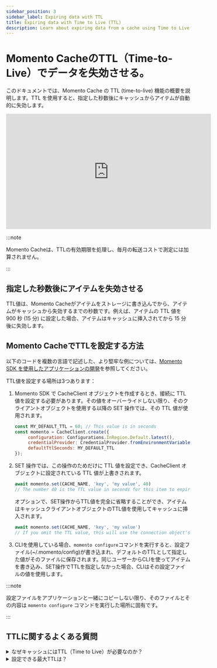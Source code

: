 ```yaml
---
sidebar_position: 3
sidebar_label: Expiring data with TTL
title: Expiring data with Time to Live (TTL)
description: Learn about expiring data from a cache using Time to Live (TTL) in Momento Cache
---
```


# Momento CacheのTTL（Time-to-Live）でデータを失効させる。

このドキュメントでは、Momento Cache の TTL (time-to-live) 機能の概要を説明します。TTL を使用すると、指定した秒数後にキャッシュからアイテムが自動的に失効します。

<iframe width="560" height="315" src="https://www.youtube.com/embed/FDmk6RP8-b0" title="YouTube video player" frameborder="0" allow="accelerometer; autoplay; clipboard-write; encrypted-media; gyroscope; picture-in-picture; web-share" allowfullscreen></iframe>

:::note

Momento Cacheは、TTLの有効期限を処理し、毎月の転送コストで測定には加算されません。

:::

## 指定した秒数後にアイテムを失効させる
TTL値は、Momento Cacheがアイテムをストレージに書き込んでから、アイテムがキャッシュから失効するまでの秒数です。例えば、アイテムの TTL 値を 900 秒 (15 分) に設定した場合、アイテムはキャッシュに挿入されてから 15 分後に失効します。

## Momento CacheでTTLを設定する方法

以下のコードを複数の言語で記述した、より堅牢な例については、[Momento SDK を使用したアプリケーションの開発](../../develop/index.md)を参照してください。

TTL値を設定する場所は3つあります：

1. Momento SDK で CacheClient オブジェクトを作成するとき、接続に TTL 値を設定する必要があります。その値をオーバーライドしない限り、そのクライアントオブジェクトを使用する以降の SET 操作では、その TTL 値が使用されます。

    ```javascript
    const MY_DEFAULT_TTL = 60; // This value is in seconds
    const momento = CacheClient.create({
         configuration: Configurations.InRegion.Default.latest(),
         credentialProvider: CredentialProvider.fromEnvironmentVariable({environmentVariableName: 'MOMENTO_API_KEY'}),
         defaultTtlSeconds: MY_DEFAULT_TTL
   });
    ```

2. SET 操作では、この操作のためだけに TTL 値を設定でき、CacheClient オブジェクトに設定されている TTL 値が上書きされます。

    ```javascript
    await momento.set(CACHE_NAME, 'key', 'my value', 40)
    // The number 40 is the TTL value in seconds for this item to expire and overrides the connection object's value.
    ```

    オプションで、SET操作からTTL値を完全に省略することができ、アイテムはキャッシュクライアントオブジェクトのTTL値を使用してキャッシュに挿入されます。

    ```javascript
    await momento.set(CACHE_NAME, 'key', 'my value')
    // If you omit the TTL value, this will use the connection object's value.
    ```

3. CLIを使用している場合、`momento configure`コマンドを実行すると、設定ファイル(~/.momento/config)が書き込まれ、デフォルトのTTLとして指定した値がそのファイルに保存されます。同じユーザーからCLIを使ってアイテムを書き込み、SET操作でTTLを指定しなかった場合、CLIはその設定ファイルの値を使用します。

:::note

設定ファイルをアプリケーションと一緒にコピーしない限り、そのファイルとその内容は `momento configure` コマンドを実行した場所に固有です。

:::

## TTLに関するよくある質問

<details>
  <summary>なぜキャッシュにはTTL（Time to Live）が必要なのか？</summary>

通常、キャッシュエントリはデータの一部の決定的なソースではありません。むしろ、キャッシュエントリは、異なるデータベースからの個々のレコード、複数のレコードやソースからの集約または計算された情報、あるいは外部のサードパーティアプリケーションからのリソースなど、データの一部を保存するための、より高速で、安価で、耐久性の低い方法です。キャッシュを使うことで、レイテンシーを改善したり、アプリケーションの依存関係の負荷を軽減したりすることができます。キャッシュを使うということは、キャッシュ・エントリがすぐに別のクライアントからリクエストされることを予期しているということです。

しかし、ほとんどのキャッシュは、すべてのエントリーを永久に保持するわけではありません。部分的には、これはデータの陳腐化を意味します。キャッシュエントリに保存されたデータは、時間の経過とともに変更される可能性があります。データの一貫性に関する要件が厳しい場合は、キャッシュエントリの基礎となるデータが変更されるたびに、キャッシュエントリを直接更新または削除する必要があるかもしれません。その他の状況では、一時的に古くなる可能性のあるデータを提供するのは構わないが、ある程度の鮮度を確保するために定期的に期限切れにする必要があるかもしれません。

二つ目の考慮点は、単純なリソースの制約にあります。キャッシュは通常RAMにデータを保持しますが、RAMは希少なリソースです。キャッシュのエントリーを一度も失効させないと、新しいアイテムをキャッシュしようとしたときにRAMがいっぱいになってしまうかもしれません。キャッシュは新しいエントリーを拒否するかもしれませんし、もっと可能性が高いのは、あらかじめ決められた退去アルゴリズムに基づいてアイテムを退去させることを選択するかもしれません。

ほとんどのキャッシュは、クラウド以前の世界を想定して構築されているため、キャッシュに利用可能な特定の量のメモリを事前に用意する必要があります。このようなキャッシュでは、TTLを適切に管理することが重要です。キャッシュを満杯にしすぎると、可用性の問題が発生したり、望ましくない方法でキャッシュが消去されたりする可能性があるからです。

対照的に、Momentoは最新のクラウドの弾力性のために設計されています。キャッシュのサイズを事前にプロビジョニングする必要はありません。Momentoキャッシュは、あなたがキャッシュに対して実行する操作に基づいて、自動的に拡張と縮小を行います。通常の運用では、Momentoは利用可能なメモリの不足に基づいてアイテムを削除することはありません。

とはいえ、Momento キャッシュのアイテムに TTL を使用することで、 キャッシュの陳腐化を防ぎ、コストを削減することができます。それでは、Momento の SimpleCache で TTL を使う方法を見てみましょう。
</details>

<details>
  <summary>設定できる最大TTLは？</summary>
デフォルトでは、アイテムに設定できるTTLの上限は24時間です。その時間を超えてもキャッシュにデータを保持する必要がある場合は、サポートに連絡してください。 <a href="mailto:support@momentohq.com">Momentoサポートの連絡先</a>.
</details>
